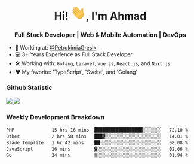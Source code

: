 <h1 align="center">Hi! <img src="https://raw.githubusercontent.com/ABSphreak/ABSphreak/master/gifs/Hi.gif" width="40px" />, I'm Ahmad</h1>

<h3 align="center">Full Stack Developer | Web & Mobile Automation | DevOps </h3>

- 🏢 Working at: [@PetrokimiaGresik](https://petrokimia-gresik.com)  
- 💻 3+ Years Experience as Full Stack Developer  
- 🛠️ Working with: `Golang`, `Laravel`, `Vue.js`, `React.js`, and `Nuxt.js`  
- ❤️ My favorite: 'TypeScript', 'Svelte', and 'Golang'

  
### Github Statistic
<p align="left">
<a href="https://github.com/ahmadlaiq97">
  <img height="180em" src="https://github-readme-stats-eight-theta.vercel.app/api?username=ahmadlaiq&show_icons=true&theme=algolia&include_all_commits=true&count_private=true"/>
  <img height="180em" src="https://github-readme-stats-eight-theta.vercel.app/api/top-langs/?username=ahmadlaiq&layout=compact&langs_count=8&theme=algolia"/>
</a>
</p>


### Weekly Development Breakdown
<!--START_SECTION:waka-->

```txt
PHP              15 hrs 16 mins  ██████████████████░░░░░░░   72.10 %
Other            2 hrs 58 mins   ███▓░░░░░░░░░░░░░░░░░░░░░   14.01 %
Blade Template   1 hr 42 mins    ██░░░░░░░░░░░░░░░░░░░░░░░   08.08 %
JavaScript       26 mins         ▓░░░░░░░░░░░░░░░░░░░░░░░░   02.06 %
Go               24 mins         ▒░░░░░░░░░░░░░░░░░░░░░░░░   01.94 %
```

<!--END_SECTION:waka-->
